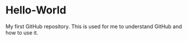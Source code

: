 # Hello-World
My first GitHub repository. This is used for me to understand GitHub and how to use it.
